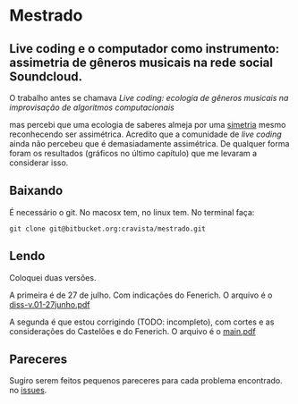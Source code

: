 # Mestrado

## Live coding e o computador como instrumento: assimetria de gêneros musicais na rede social Soundcloud.

O trabalho antes se chamava *Live coding: ecologia de gêneros musicais na improvisação de algoritmos computacionais*

mas percebi que uma ecologia de saberes almeja por uma [simetria](https://sites.google.com/a/abaetenet.net/nansi/) mesmo reconhecendo ser assimétrica. Acredito que a comunidade de _live coding_ ainda não percebeu que é demasiadamente assimétrica. De qualquer forma foram os resultados (gráficos no último capítulo) que me levaram a considerar isso.

## Baixando

É necessário o git. No macosx tem, no linux tem. No terminal faça:

    git clone git@bitbucket.org:cravista/mestrado.git

## Lendo

Coloquei duas versões.

A primeira é de 27 de julho. Com indicações do Fenerich. O arquivo é o [diss-v.01-27junho.pdf](https://bitbucket.org/cravista/mestrado/src/e53a5fa54f8e4beb9f6ab0f18411dd00223bad19/diss-v.01-27junho.pdf?fileviewer=file-view-default)

A segunda é que estou corrigindo (TODO: incompleto), com cortes e as considerações do Castelões e do Fenerich. O arquivo é o [main.pdf](https://bitbucket.org/cravista/mestrado/src/8b109876c866798c72e4f504d2969cc67c273b66/main.pdf?at=master&fileviewer=file-view-default)

## Pareceres

Sugiro serem feitos pequenos pareceres para cada problema encontrado. no [issues](https://bitbucket.org/cravista/mestrado/issues). 






